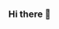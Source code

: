 ### Hi there 👋

<!--
**brant-ruan/brant-ruan** is a ✨ _special_ ✨ repository because its `README.md` (this file) appears on your GitHub profile.

<img align='right' src="https://github-readme-stats.vercel.app/api?username=brant-ruan&show_icons=true&theme=radical" width="380">
